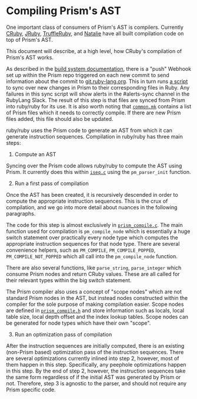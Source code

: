 # Compiling Prism's AST

One important class of consumers of Prism's AST is compilers. Currently [CRuby](https://github.com/ruby/ruby), [JRuby](https://github.com/jruby/jruby), [TruffleRuby](https://github.com/oracle/truffleruby), and [Natalie](https://github.com/natalie-lang/natalie) have all built compilation code on top of Prism's AST.

This document will describe, at a high level, how CRuby's compilation of Prism's AST works.

As described in the [build system documentation](build_system.md), there is a "push" Webhook set up within the Prism repo triggered on each new commit to send information about the commit to [git.ruby-lang.org](https://github.com/ruby/git.ruby-lang.org). This in turn runs [a script](https://github.com/ruby/ruby/blob/master/tool/sync_default_gems.rb) to sync over new changes in Prism to their corresponding files in Ruby. Any failures in this sync script will show alerts in the #alerts-sync channel in the RubyLang Slack. The result of this step is that files are synced from Prism into ruby/ruby for its use. It is also worth noting that [`common.mk`](https://github.com/ruby/ruby/blob/master/common.mk) contains a list of Prism files which it needs to correctly compile. If there are new Prism files added, this file should also be updated.

ruby/ruby uses the Prism code to generate an AST from which it can generate instruction sequences. Compilation in ruby/ruby has three main steps:

1. Compute an AST

Syncing over the Prism code allows ruby/ruby to compute the AST using Prism. It currently does this within [`iseq.c`](https://github.com/ruby/ruby/blob/master/iseq.c) using the `pm_parser_init` function.

2. Run a first pass of compilation

Once the AST has been created, it is recursively descended in order to compute the appropriate instruction sequences. This is the crux of compilation, and we go into more detail about nuances in the following paragraphs.

The code for this step is almost exclusively in [`prism_compile.c`](https://github.com/ruby/ruby/blob/master/prism_compile.c). The main function used for compilation is `pm_compile_node` which is essentially a huge switch statement over practically every node type which computes the appropriate instruction sequences for that node type. There are several convenience helpers, such as `PM_COMPILE`, `PM_COMPILE_POPPED`, `PM_COMPILE_NOT_POPPED` which all call into the `pm_compile_node` function.

There are also several functions, like `parse_string`, `parse_integer` which consume Prism nodes and return CRuby values. These are all called for their relevant types within the big switch statement.

The Prism compiler also uses a concept of "scope nodes" which are not standard Prism nodes in the AST, but instead nodes constructed within the compiler for the sole purpose of making compilation easier. Scope nodes are defined in [`prism_compile.h`](https://github.com/ruby/ruby/blob/master/prism_compile.h) and store information such as locals, local table size, local depth offset and the index lookup tables. Scope nodes can be generated for node types which have their own "scope".

3. Run an optimization pass of compilation

After the instruction sequences are initially computed, there is an existing (non-Prism based) optimization pass of the instruction sequences. There are several optimizations currently inlined into step 2, however, most of them happen in this step. Specifically, any peephole optimizations happen in this step. By the end of step 2, however, the instruction sequences take the same form regardless of if the initial AST was generated by Prism or not. Therefore, step 3 is agnostic to the parser, and should not require any Prism specific code.
